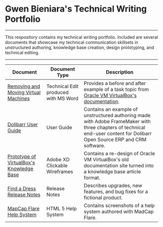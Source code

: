 # Gwen Bieniara's Technical Writing Portfolio
-------

This respository contains my technical writing portfolio. Included are several documents that showcase my technical communication skillsets in unstructured authoring, knowledge base creation, design prototyping, and technical editing.

-----------

| Document | Document Type | Description |
| ----| -----| ---- |
|[Removing and Moving Virtual Machines](https://github.com/bieniaragwen/technicalwritingportfolio/blob/main/Technical%20Writing%20-%20Content%20Edit%20Example.pdf) | Technical Edit produced with MS Word | Provides a before and after example of a task topic from [Oracle VM VirtualBox's documentation](https://www.virtualbox.org/manual/UserManual.html).
|[Dolibarr User Guide](https://github.com/bieniaragwen/technicalwritingportfolio/blob/main/dolibarr_userguide%20-%20Gwen%20Bieniara.pdf)| User Guide | Contains an example of unstructured authoring made with Adobe FrameMaker with three chapters of technical end-user content for Dolibarr Open Source ERP and CRM software. 
|[Prototype of VirtualBox's Knowledge Base](https://github.com/bieniaragwen/technicalwritingportfolio/blob/main/VirtualBoxRedesign.md) | Adobe XD Clickable Wireframes | Contains a re-design of Oracle VM VirtualBox's old documentation site turned into a knowledge base article format.
|[Find a Dress Release Notes](https://github.com/bieniaragwen/technicalwritingportfolio/blob/main/releasenotes.md) | Release Notes | Describes upgrades, new features, and bug fixes for a fictional product.
|[MapCap Flare Help System](https://github.com/bieniaragwen/technicalwritingportfolio/blob/main/MadCapFalare.md)| HTML 5 Help System | Contains screenshots of a help system authored with MadCap Flare. 

